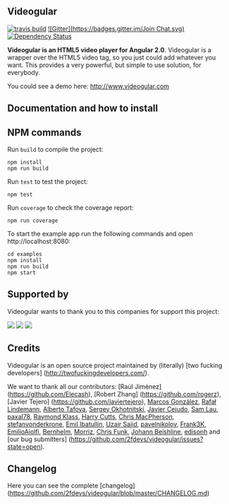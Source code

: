 ## Videogular
[![travis build](https://img.shields.io/travis/videogular/videogular2.svg)](https://travis-ci.org/videogular/videogular2)
[![Gitter](https://badges.gitter.im/Join Chat.svg)](https://gitter.im/2fdevs/videogular?utm_source=badge&utm_medium=badge&utm_campaign=pr-badge&utm_content=badge)
[![Dependency Status](https://david-dm.org/videogular/videogular2.svg)](https://david-dm.org/videogular/videogular2)

**Videogular is an HTML5 video player for Angular 2.0**. Videogular is a wrapper over the HTML5 video tag, so you just could add whatever you want. This provides a very powerful, but simple to use solution, for everybody.

You could see a demo here: http://www.videogular.com

## Documentation and how to install

## NPM commands

Run `build` to compile the project:

```
npm install
npm run build
```

Run `test` to test the project:

```
npm test
```

Run `coverage` to check the coverage report:

```
npm run coverage
```

To start the example app run the following commands and open http://localhost:8080:

```
cd examples
npm install
npm run build
npm start
```

## Supported by

Videogular wants to thank you to this companies for support this project:

[![](http://www.videogular.com/wp-content/uploads/2015/08/browserstack.png)](https://www.browserstack.com)
[![](http://www.videogular.com/wp-content/uploads/2015/08/logo_jetbrains.png)](https://www.jetbrains.com)
[![](http://www.videogular.com/wp-content/uploads/2015/03/logo-q.png)](http://q-interactiva.com)

## Credits

Videogular is an open source project maintained by (literally) [two fucking developers] (http://twofuckingdevelopers.com/).

We want to thank all our contributors: [Raúl Jiménez] (https://github.com/Elecash), [Robert Zhang] (https://github.com/rogerz), [Javier Tejero] (https://github.com/javiertejero), [Marcos González](https://github.com/qmarcos), [Rafał Lindemann](https://github.com/panrafal), [Alberto Tafoya](https://github.com/withattribution), [Sergey Okhotnitski](https://github.com/5erg), [Javier Cejudo](https://github.com/javiercejudo), [Sam Lau](https://github.com/schmooie), [paxal78](https://github.com/paxal78), [Raymond Klass](https://github.com/RaymondKlass), [Harry Cutts](https://github.com/Fodaro), [Chris MacPherson](https://github.com/chrismacp), [stefanvonderkrone](https://github.com/stefanvonderkrone), [Emil Ibatullin](https://github.com/cawabunga), [Uzair Sajid](https://github.com/UzEE), [pavelnikolov](https://github.com/pavelnikolov), [Frank3K](https://github.com/Frank3K), [EmilioAiolfi](https://github.com/EmilioAiolfi), [Bernhelm](https://github.com/Bernhelm), [Morriz](https://github.com/Morriz), [Chris Funk](https://github.com/a727891), [Johann Beishline](https://github.com/techmodo), [edisonh](https://github.com/edisonh) and [our bug submitters] (https://github.com/2fdevs/videogular/issues?state=open).

## Changelog
Here you can see the complete [changelog] (https://github.com/2fdevs/videogular/blob/master/CHANGELOG.md)
